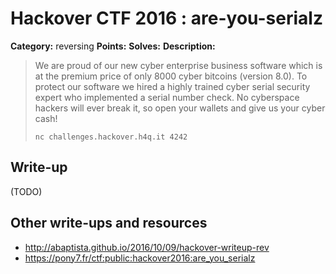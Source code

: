 # Hackover CTF 2016 : are-you-serialz

**Category:** reversing
**Points:**
**Solves:**
**Description:**

> We are proud of our new cyber enterprise business software which is at the premium price of only 8000 cyber bitcoins (version 8.0). To protect our software we hired a highly trained cyber serial security expert who implemented a serial number check. No cyberspace hackers will ever break it, so open your wallets and give us your cyber cash!
>
> `nc challenges.hackover.h4q.it 4242`

## Write-up

(TODO)

## Other write-ups and resources

* http://abaptista.github.io/2016/10/09/hackover-writeup-rev
* https://pony7.fr/ctf:public:hackover2016:are_you_serialz
